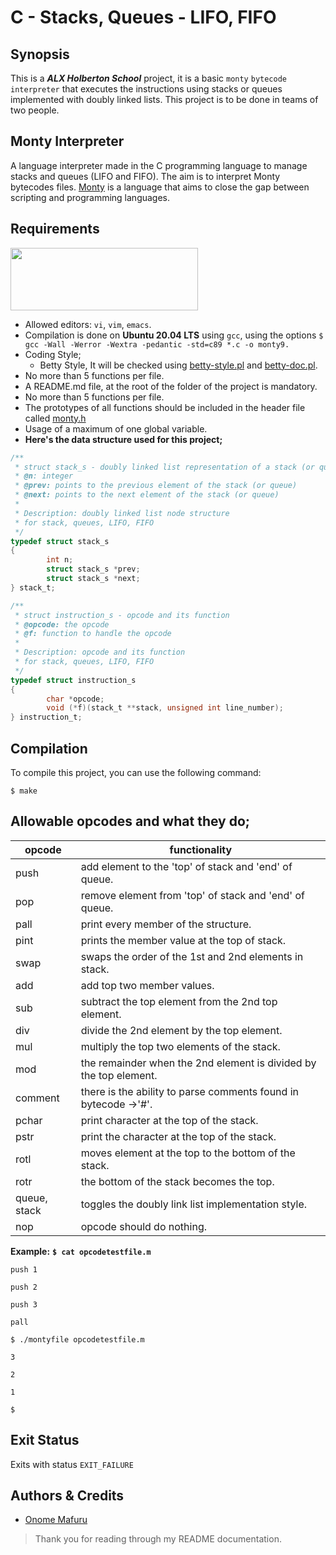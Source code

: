 # C - Stacks, Queues - LIFO, FIFO
## Synopsis
This is a ***ALX Holberton School*** project, it is a basic `monty` `bytecode interpreter` that executes the instructions using stacks or queues implemented with doubly linked lists. This project is to be done in teams of two people.

## Monty Interpreter
A language interpreter made in the C programming language to manage stacks and queues (LIFO and FIFO). The aim is to interpret Monty bytecodes files. [Monty](http://montyscoconut.github.io/) is a language that aims to close the gap between scripting and programming languages.

## Requirements
<img src="https://alx-apply.hbtn.io/brand_alx/share_image_2019.jpg" width="300" height="100" />

- Allowed editors: `vi`, `vim`, `emacs`.
- Compilation is done on **Ubuntu 20.04 LTS** using `gcc`, using the options `$ gcc -Wall -Werror -Wextra -pedantic -std=c89 *.c -o monty9.`
- Coding Style;
  - Betty Style, It will be checked using [betty-style.pl](https://github.com/holbertonschool/Betty/blob/master/betty-style.pl) and [betty-doc.pl](https://github.com/holbertonschool/Betty/blob/master/betty-doc.pl).
- No more than 5 functions per file.
- A README.md file, at the root of the folder of the project is mandatory.
- No more than 5 functions per file.
- The prototypes of all functions should be included in the header file called [monty.h](https://github.com/Omafuru/monty/blob/main/monty.h)
- Usage of a maximum of one global variable.
- **Here's the data structure used for this project;**
```C
/**
 * struct stack_s - doubly linked list representation of a stack (or queue)
 * @n: integer
 * @prev: points to the previous element of the stack (or queue)
 * @next: points to the next element of the stack (or queue)
 *
 * Description: doubly linked list node structure
 * for stack, queues, LIFO, FIFO
 */
typedef struct stack_s
{
        int n;
        struct stack_s *prev;
        struct stack_s *next;
} stack_t;

/**
 * struct instruction_s - opcode and its function
 * @opcode: the opcode
 * @f: function to handle the opcode
 *
 * Description: opcode and its function
 * for stack, queues, LIFO, FIFO
 */
typedef struct instruction_s
{
        char *opcode;
        void (*f)(stack_t **stack, unsigned int line_number);
} instruction_t;
```
## Compilation
To compile this project, you can use the following command:
```Shell
$ make
```

## Allowable opcodes and what they do;
| opcode | functionality |
| --- | --- |
| push	| add element to the 'top' of stack and 'end' of queue. |
| pop	| remove element from 'top' of stack and 'end' of queue. |
| pall	| print every member of the structure. |
| pint	| prints the member value at the top of stack. |
| swap	| swaps the order of the 1st and 2nd elements in stack. |
| add	| add top two member values. |
| sub	| subtract the top element from the 2nd top element. |
| div	| divide the 2nd element by the top element. |
| mul	| multiply the top two elements of the stack. |
| mod	| the remainder when the 2nd element is divided by the top element. |
| comment	| there is the ability to parse comments found in bytecode ->'#'. | 
| pchar	| print character at the top of the stack. |
| pstr	| print the character at the top of the stack. | 
| rotl	| moves element at the top to the bottom of the stack. |
| rotr	| the bottom of the stack becomes the top. |
| queue, stack	| toggles the doubly link list implementation style. |
| nop	| opcode should do nothing. |

**Example:** **`$ cat opcodetestfile.m`**

`push 1`

`push 2`

`push 3`

`pall`

`$ ./montyfile opcodetestfile.m`

`3`

`2`

`1`

`$`

## Exit Status
Exits with status `EXIT_FAILURE`

## Authors & Credits
- [Onome Mafuru](https://@github.com/Omafuru)

> Thank you for reading through my README documentation.
